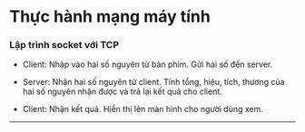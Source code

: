 # Thực hành mạng máy tính

### Lập trình socket với TCP

- Client: Nhập vào hai số nguyên từ bàn phím. Gửi hai số đến server.

- Server: Nhận hai số nguyên từ client. Tính tổng, hiệu, tích, thương của hai số nguyên nhận được và trả lại kết quả cho client.

- Client: Nhận kết quả. Hiển thị lên màn hình cho người dùng xem.

--------------------
